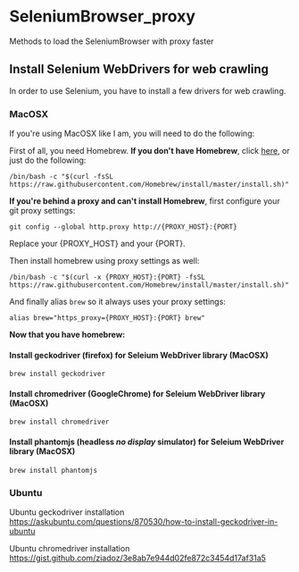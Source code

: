 # SeleniumBrowser_proxy
Methods to load the SeleniumBrowser with proxy faster

## Install Selenium WebDrivers for web crawling

In order to use Selenium, you have to install a few drivers for web crawling. 

### MacOSX

If you're using MacOSX like I am, you will need to do the following:

First of all, you need Homebrew.
**If you don't have Homebrew**, click [here](https://brew.sh), or just do the following:

```
/bin/bash -c "$(curl -fsSL https://raw.githubusercontent.com/Homebrew/install/master/install.sh)"
```

**If you're behind a proxy and can't install Homebrew**, first configure your git proxy settings:
```
git config --global http.proxy http://{PROXY_HOST}:{PORT}
```
Replace your {PROXY_HOST} and your {PORT}.

Then install homebrew using proxy settings as well:
```
/bin/bash -c "$(curl -x {PROXY_HOST}:{PORT} -fsSL https://raw.githubusercontent.com/Homebrew/install/master/install.sh)"
```
And finally alias `brew` so it always uses your proxy settings:

```
alias brew="https_proxy={PROXY_HOST}:{PORT} brew"
```

**Now that you have homebrew:**

#### Install geckodriver (firefox) for Seleium WebDriver library (MacOSX)

```
brew install geckodriver
```

#### Install chromedriver (GoogleChrome) for Seleium WebDriver library (MacOSX)

```
brew install chromedriver
```

#### Install phantomjs (headless *no display* simulator) for Seleium WebDriver library (MacOSX)

```
brew install phantomjs
```

### Ubuntu

Ubuntu geckodriver installation
https://askubuntu.com/questions/870530/how-to-install-geckodriver-in-ubuntu

Ubuntu chromedriver installation
https://gist.github.com/ziadoz/3e8ab7e944d02fe872c3454d17af31a5
